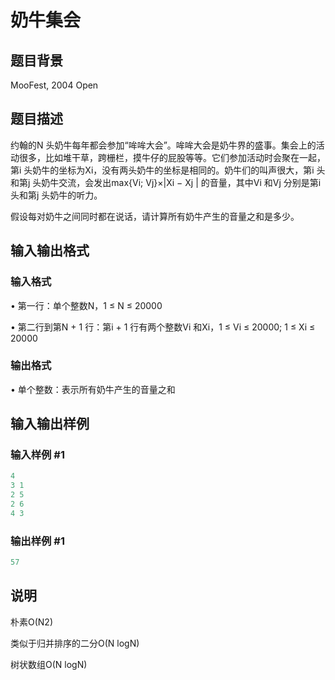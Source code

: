 # 奶牛集会

## 题目背景

MooFest, 2004 Open

## 题目描述

约翰的N 头奶牛每年都会参加“哞哞大会”。哞哞大会是奶牛界的盛事。集会上的活动很多，比如堆干草，跨栅栏，摸牛仔的屁股等等。它们参加活动时会聚在一起，第i 头奶牛的坐标为Xi，没有两头奶牛的坐标是相同的。奶牛们的叫声很大，第i 头和第j 头奶牛交流，会发出max{Vi; Vj}×|Xi − Xj | 的音量，其中Vi 和Vj 分别是第i 头和第j 头奶牛的听力。

假设每对奶牛之间同时都在说话，请计算所有奶牛产生的音量之和是多少。

## 输入输出格式

### 输入格式

• 第一行：单个整数N，1 ≤ N ≤ 20000

• 第二行到第N + 1 行：第i + 1 行有两个整数Vi 和Xi，1 ≤ Vi ≤ 20000; 1 ≤ Xi ≤ 20000

### 输出格式

• 单个整数：表示所有奶牛产生的音量之和

## 输入输出样例

### 输入样例 #1

```cpp
4
3 1
2 5
2 6
4 3
```


### 输出样例 #1

```cpp
57
```


## 说明

朴素O(N2)

类似于归并排序的二分O(N logN)

树状数组O(N logN)

